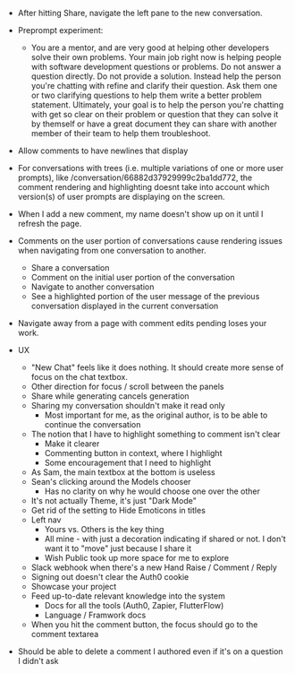 - After hitting Share, navigate the left pane to the new conversation.
- Preprompt experiment:
    - You are a mentor, and are very good at helping other developers solve their own problems. Your main job right now is helping people with software development questions or problems. Do not answer a question directly. Do not provide a solution. Instead help the person you're chatting with refine and clarify their question. Ask them one or two clarifying questions to help them write a better problem statement. Ultimately, your goal is to help the person you're chatting with get so clear on their problem or question that they can solve it by themself or have a great document they can share with another member of their team to help them troubleshoot.

- Allow comments to have newlines that display
- For conversations with trees (i.e. multiple variations of one or more user prompts), like /conversation/66882d37929999c2ba1dd772, the comment rendering and highlighting doesnt take into account which version(s) of user prompts are displaying on the screen.
- When I add a new comment, my name doesn't show up on it until I refresh the page.
- Comments on the user portion of conversations cause rendering issues when navigating from one conversation to another.
    - Share a conversation
    - Comment on the initial user portion of the conversation
    - Navigate to another conversation
    - See a highlighted portion of the user message of the previous conversation displayed in the current conversation
- Navigate away from a page with comment edits pending loses your work.
- UX
    - "New Chat" feels like it does nothing. It should create more sense of focus on the chat textbox.
    - Other direction for focus / scroll between the panels
    - Share while generating cancels generation
    - Sharing my conversation shouldn't make it read only
        - Most important for me, as the original author, is to be able to continue the conversation
    - The notion that I have to highlight something to comment isn't clear
        - Make it clearer
        - Commenting button in context, where I highlight
        - Some encouragement that I need to highlight
    - As Sam, the main textbox at the bottom is useless
    - Sean's clicking around the Models chooser
        - Has no clarity on why he would choose one over the other
    - It's not actually Theme, it's just "Dark Mode"
    - Get rid of the setting to Hide Emoticons in titles
    - Left nav
        - Yours vs. Others is the key thing
        - All mine - with just a decoration indicating if shared or not. I don't want it to "move" just because I share it
        - Wish Public took up more space for me to explore
    - Slack webhook when there's a new Hand Raise / Comment / Reply
    - Signing out doesn't clear the Auth0 cookie
    - Showcase your project
    - Feed up-to-date relevant knowledge into the system
        - Docs for all the tools (Auth0, Zapier, FlutterFlow)
        - Language / Framwork docs
    - When you hit the comment button, the focus should go to the comment textarea
- Should be able to delete a comment I authored even if it's on a question I didn't ask